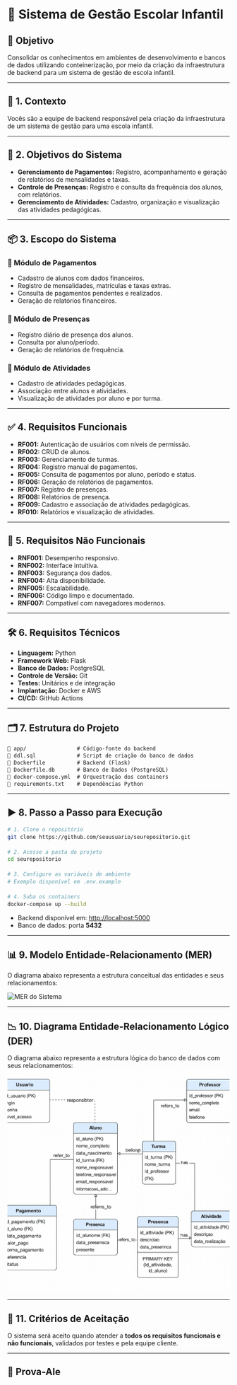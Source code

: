 # 🏫 Sistema de Gestão Escolar Infantil

## 🎯 Objetivo
Consolidar os conhecimentos em ambientes de desenvolvimento e bancos de dados utilizando conteinerização, por meio da criação da infraestrutura de backend para um sistema de gestão de escola infantil.

---

## 📘 1. Contexto
Vocês são a equipe de backend responsável pela criação da infraestrutura de um sistema de gestão para uma escola infantil.

---

## 🎯 2. Objetivos do Sistema

- **Gerenciamento de Pagamentos:** Registro, acompanhamento e geração de relatórios de mensalidades e taxas.
- **Controle de Presenças:** Registro e consulta da frequência dos alunos, com relatórios.
- **Gerenciamento de Atividades:** Cadastro, organização e visualização das atividades pedagógicas.

---

## 📦 3. Escopo do Sistema

### 🔹 Módulo de Pagamentos
- Cadastro de alunos com dados financeiros.
- Registro de mensalidades, matrículas e taxas extras.
- Consulta de pagamentos pendentes e realizados.
- Geração de relatórios financeiros.

### 🔹 Módulo de Presenças
- Registro diário de presença dos alunos.
- Consulta por aluno/período.
- Geração de relatórios de frequência.

### 🔹 Módulo de Atividades
- Cadastro de atividades pedagógicas.
- Associação entre alunos e atividades.
- Visualização de atividades por aluno e por turma.

---

## ✅ 4. Requisitos Funcionais

- **RF001:** Autenticação de usuários com níveis de permissão.
- **RF002:** CRUD de alunos.
- **RF003:** Gerenciamento de turmas.
- **RF004:** Registro manual de pagamentos.
- **RF005:** Consulta de pagamentos por aluno, período e status.
- **RF006:** Geração de relatórios de pagamentos.
- **RF007:** Registro de presenças.
- **RF008:** Relatórios de presença.
- **RF009:** Cadastro e associação de atividades pedagógicas.
- **RF010:** Relatórios e visualização de atividades.

---

## 🧱 5. Requisitos Não Funcionais

- **RNF001:** Desempenho responsivo.
- **RNF002:** Interface intuitiva.
- **RNF003:** Segurança dos dados.
- **RNF004:** Alta disponibilidade.
- **RNF005:** Escalabilidade.
- **RNF006:** Código limpo e documentado.
- **RNF007:** Compatível com navegadores modernos.

---

## 🛠️ 6. Requisitos Técnicos

- **Linguagem:** Python  
- **Framework Web:** Flask  
- **Banco de Dados:** PostgreSQL  
- **Controle de Versão:** Git  
- **Testes:** Unitários e de integração  
- **Implantação:** Docker e AWS  
- **CI/CD:** GitHub Actions  

---

## 🗂️ 7. Estrutura do Projeto

```
📁 app/                # Código-fonte do backend
📄 ddl.sql             # Script de criação do banco de dados
🐳 Dockerfile          # Backend (Flask)
🐳 Dockerfile.db       # Banco de Dados (PostgreSQL)
🔧 docker-compose.yml  # Orquestração dos containers
📄 requirements.txt    # Dependências Python
```

---

## ▶️ 8. Passo a Passo para Execução

```bash
# 1. Clone o repositório
git clone https://github.com/seuusuario/seurepositorio.git

# 2. Acesse a pasta do projeto
cd seurepositorio

# 3. Configure as variáveis de ambiente
# Exemplo disponível em .env.example

# 4. Suba os containers
docker-compose up --build
```

- Backend disponível em: [http://localhost:5000](http://localhost:5000)  
- Banco de dados: porta **5432**

---

## 📊 9. Modelo Entidade-Relacionamento (MER)

O diagrama abaixo representa a estrutura conceitual das entidades e seus relacionamentos:

![MER do Sistema](./mer_diagrama.png)

---

## 📉 10. Diagrama Entidade-Relacionamento Lógico (DER)

O diagrama abaixo representa a estrutura lógica do banco de dados com seus relacionamentos:
![Minha foto](2BEE6287-92E8-4FE6-A06C-E90B9C6674BA.png)

---

## 🧪 11. Critérios de Aceitação

O sistema será aceito quando atender a **todos os requisitos funcionais e não funcionais**, validados por testes e pela equipe cliente.

---

## 🧾 Prova-Ale
